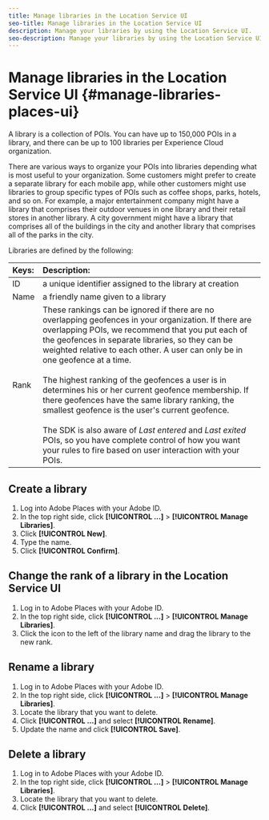 ```yaml
---
title: Manage libraries in the Location Service UI
seo-title: Manage libraries in the Location Service UI
description: Manage your libraries by using the Location Service UI.
seo-description: Manage your libraries by using the Location Service UI.
---
```


# Manage libraries in the Location Service UI {#manage-libraries-places-ui}

A library is a collection of POIs. You can have up to 150,000 POIs in a library, and there can be up to 100 libraries per Experience Cloud organization.  

There are various ways to organize your POIs into libraries depending what is most useful to your organization. Some customers might prefer to create a separate library for each mobile app, while other customers might use libraries to group specific types of POIs such as coffee shops, parks, hotels, and so on. For example, a major entertainment company might have a library that comprises their outdoor venues in one library and their retail stores in another library. A city government might have a library that comprises all of the buildings in the city and another library that comprises all of the parks in the city.  

Libraries are defined by the following:

| Keys: | Description: |
| :--- | :--- |
| ID | a unique identifier assigned to the library at creation |
| Name | a friendly name given to a library |
| Rank | These rankings can be ignored if there are no overlapping geofences in your organization. If there are overlapping POIs, we recommend that you put each of the geofences in separate libraries, so they can be weighted relative to each other. A user can only be in one geofence at a time. <br><br>The highest ranking of the geofences a user is in determines his or her current geofence membership. If there geofences have the same library ranking, the smallest geofence is the user's current geofence. <br><br>The SDK is also aware of *Last entered* and *Last exited* POIs, so you have complete control of how you want your rules to fire based on user interaction with your POIs. |

## Create a library

1. Log into Adobe Places with your Adobe ID.
2. In the top right side, click **[!UICONTROL ...]**  > **[!UICONTROL Manage Libraries]**. 
3. Click **[!UICONTROL New]**.
4. Type the name.
5. Click **[!UICONTROL Confirm]**.

## Change the rank of a library in the Location Service UI

1. Log in to Adobe Places with your Adobe ID.
2. In the top right side, click **[!UICONTROL ...]**  > **[!UICONTROL Manage Libraries]**.
3. Click the icon to the left of the library name and drag the library to the new rank. 

## Rename a library

1. Log in to Adobe Places with your Adobe ID.
2. In the top right side, click **[!UICONTROL ...]** > **[!UICONTROL Manage Libraries]**.
3. Locate the library that you want to delete.
4. Click **[!UICONTROL ...]** and select **[!UICONTROL Rename]**.
5. Update the name and click **[!UICONTROL Save]**.

## Delete a library

1. Log in to Adobe Places with your Adobe ID.
2. In the top right side, click **[!UICONTROL ...]** > **[!UICONTROL Manage Libraries]**.
3. Locate the library that you want to delete.
4. Click **[!UICONTROL ...]** and select **[!UICONTROL Delete]**.

